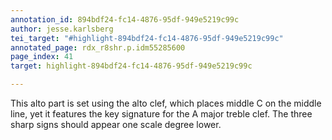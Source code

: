 ```yaml
---
annotation_id: 894bdf24-fc14-4876-95df-949e5219c99c
author: jesse.karlsberg
tei_target: "#highlight-894bdf24-fc14-4876-95df-949e5219c99c"
annotated_page: rdx_r8shr.p.idm55285600
page_index: 41
target: highlight-894bdf24-fc14-4876-95df-949e5219c99c

---
```

This alto part is set using the alto clef, which places middle C on the middle line, yet it features the key signature for the A major treble clef. The three sharp signs should appear one scale degree lower.